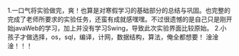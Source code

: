 1.一口气将实验做完，爽！也算是对寒假学习的基础部分的总结与巩固。也完整的完成了老师所要求的实验任务，还蛮有成就感嘿嘿。不过很遗憾的是自己只是刚开始javaWeb的学习，加上并没有学习Swing，导致此次实验界面比较原始。
2.小孩子才做选择，os，sql，编译，计网，数据结构，算法，俺全都想要！
	淦淦淦！！！
